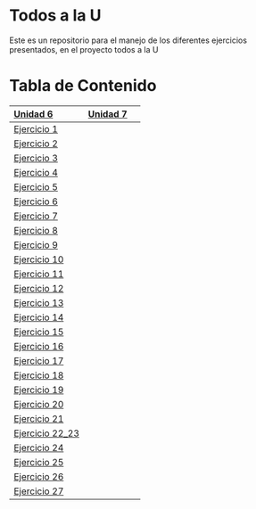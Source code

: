# Todos a la U

Este es un repositorio para el manejo de los diferentes ejercicios presentados, en el proyecto todos a la U

# Tabla de Contenido

| [Unidad 6](https://github.com/nortigozab/Todos_a_la_U/tree/main/Unidad_6) | [Unidad 7](https://github.com/nortigozab/Todos_a_la_U/tree/main/Unidad_7) |     |
| :------------------------------------------------------------------------ | ------------------------------------------------------------------------: | --: |
| [Ejercicio 1](./Unidad_6/Ejercicio_1.js)                                  |                                                                           |     |
| [Ejercicio 2](./Unidad_6/Ejercicio_2.js)                                  |                                                                           |     |
| [Ejercicio 3](./Unidad_6/Ejercicio_3.js)                                  |                                                                           |     |
| [Ejercicio 4](./Unidad_6/Ejercicio_4.js)                                  |                                                                           |     |
| [Ejercicio 5](./Unidad_6/Ejercicio_5.js)                                  |                                                                           |     |
| [Ejercicio 6](./Unidad_6/Ejercicio_6.js)                                  |                                                                           |     |
| [Ejercicio 7](./Unidad_6/Ejercicio_7.js)                                  |                                                                           |     |
| [Ejercicio 8](./Unidad_6/Ejercicio_8.js)                                  |                                                                           |     |
| [Ejercicio 9](./Unidad_6/Ejercicio_9.js)                                  |                                                                           |     |
| [Ejercicio 10](./Unidad_6/Ejercicio_10.js)                                |                                                                           |     |
| [Ejercicio 11](./Unidad_6/Ejercicio_11.js)                                |                                                                           |     |
| [Ejercicio 12](./Unidad_6/Ejercicio_12.js)                                |                                                                           |     |
| [Ejercicio 13](./Unidad_6/Ejercicio_13.js)                                |                                                                           |     |
| [Ejercicio 14](./Unidad_6/Ejercicio_14.js)                                |                                                                           |     |
| [Ejercicio 15](./Unidad_6/Ejercicio_15.js)                                |                                                                           |     |
| [Ejercicio 16](./Unidad_6/Ejercicio_16.js)                                |                                                                           |     |
| [Ejercicio 17](./Unidad_6/Ejercicio_17.js)                                |                                                                           |     |
| [Ejercicio 18](./Unidad_6/Ejercicio_18.js)                                |                                                                           |     |
| [Ejercicio 19](./Unidad_6/Ejercicio_19)                                   |                                                                           |     |
| [Ejercicio 20](./Unidad_6/Ejercicio_20.js)                                |                                                                           |     |
| [Ejercicio 21](./Unidad_6/Ejercicio_21)                                   |                                                                           |     |
| [Ejercicio 22_23](./Unidad_6/Ejercicio_22_23)                             |                                                                           |     |
| [Ejercicio 24](./Unidad_6/Ejercicio_24)                                   |                                                                           |     |
| [Ejercicio 25](./Unidad_6/Ejercicio_25)                                   |                                                                           |     |
| [Ejercicio 26](./Unidad_6/Ejercicio_26)                                   |                                                                           |     |
| [Ejercicio 27](./Unidad_6/Ejercicio_27)                                   |                                                                           |     |